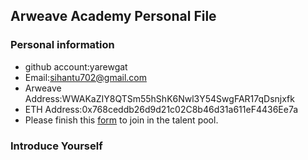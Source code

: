 ## Arweave Academy Personal File

### Personal information

- github account:yarewgat
- Email:sihantu702@gmail.com
- Arweave Address:WWAKaZIY8QTSm55hShK6Nwl3Y54SwgFAR17qDsnjxfk
- ETH Address:0x768ceddb26d9d21c02C8b46d31a611eF4436Ee7a
- Please finish this [form](https://docs.google.com/forms/d/e/1FAIpQLSfWA5fIIcBgmRppm3jNz5vmf9Mai_QMVil-2pO4r7YKn_Zhtw/viewform?usp=sf_link) to join in the talent pool.

### Introduce Yourself
